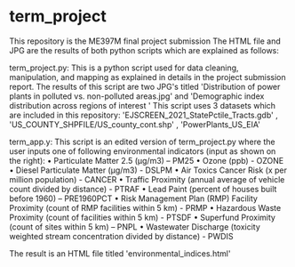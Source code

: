 # term_project
This repository is the ME397M final project submission
The HTML file and JPG are the results of both python scripts which are explained as follows:

term_project.py:
This is a python script used for data cleaning, manipulation, and mapping as explained in details in the project submission report.
The results of this script are two JPG's titled 'Distribution of power plants in polluted vs. non-polluted areas.jpg' and 'Demographic index distribution across regions of interest '
This script uses 3 datasets which are included in this repository: 'EJSCREEN_2021_StatePctile_Tracts.gdb' , 'US_COUNTY_SHPFILE/US_county_cont.shp' , 'PowerPlants_US_EIA'

term_app.y:
This script is an edited version of term_project.py where the user inputs one of following environmental indicators (input as shown on the right):
•	Particulate Matter 2.5 (μg/m3) – PM25
•	Ozone (ppb) - OZONE
•	Diesel Particulate Matter (μg/m3) - DSLPM
•	Air Toxics Cancer Risk (x per million population) - CANCER
•	Traffic Proximity (annual average of vehicle count divided by distance) - PTRAF
•	Lead Paint (percent of houses built before 1960) – PRE1960PCT
•	Risk Management Plan (RMP) Facility Proximity (count of RMP facilities within 5 km) - PRMP
•	Hazardous Waste Proximity (count of facilities within 5 km) - PTSDF
•	Superfund Proximity (count of sites within 5 km) – PNPL 
•	Wastewater Discharge (toxicity weighted stream concentration divided by distance) - PWDIS

The result is an HTML file titled 'environmental_indices.html'
